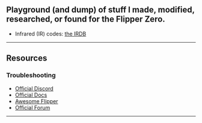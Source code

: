## Playground (and dump) of stuff I made, modified, researched, or found for the Flipper Zero.

* Infrared (IR) codes: [the IRDB](https://github.com/UberGuidoZ/Flipper-IRDB)

---

## Resources

### Troubleshooting

* [Official Discord](https://discord.com/invite/flipper)
* [Official Docs](https://docs.flipperzero.one/)
* [Awesome Flipper](https://github.com/djsime1/awesome-flipperzero)
* [Official Forum](https://forum.flipperzero.one/)

-----
